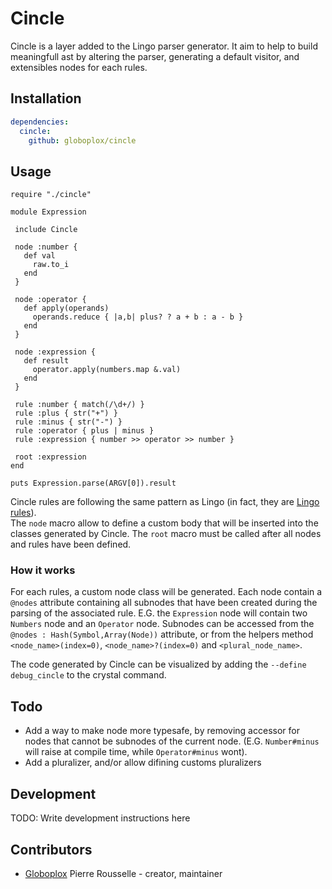 # Cincle

Cincle is a layer added to the Lingo parser generator.
It aim to help to build meaningfull ast by altering the parser, generating a default visitor, and extensibles nodes for each rules.

## Installation

```yml
dependencies:
  cincle:
    github: globoplox/cincle
```

## Usage

```crystal
require "./cincle"

module Expression

 include Cincle

 node :number {
   def val
     raw.to_i
   end
 }

 node :operator {
   def apply(operands)
     operands.reduce { |a,b| plus? ? a + b : a - b }
   end
 }

 node :expression {
   def result
     operator.apply(numbers.map &.val)
   end
 }

 rule :number { match(/\d+/) }
 rule :plus { str("+") }
 rule :minus { str("-") }
 rule :operator { plus | minus }
 rule :expression { number >> operator >> number }

 root :expression
end

puts Expression.parse(ARGV[0]).result

```

Cincle rules are following the same pattern as Lingo (in fact, they are [Lingo rules](https://github.com/rmosolgo/lingo)).  
The `node` macro allow to define a custom body that will be inserted into the classes generated by Cincle.
The `root` macro must be called after all nodes and rules have been defined.

### How it works

For each rules, a custom node class will be generated. Each node contain a `@nodes` attribute containing all subnodes that have been created during the parsing of the associated rule.
E.G. the `Expression` node will contain two `Numbers` node and an `Operator` node. Subnodes can be accessed from the `@nodes : Hash(Symbol,Array(Node))` attribute, or from the helpers method `<node_name>(index=0)`, `<node_name>?(index=0)` and `<plural_node_name>`.

The code generated by Cincle can be visualized by adding the `--define debug_cincle` to the crystal command.

## Todo

* Add a way to make node more typesafe, by removing accessor for nodes that cannot be subnodes of the current node. (E.G. `Number#minus` will raise at compile time, while `Operator#minus` wont).
* Add a pluralizer, and/or allow difining customs pluralizers

## Development

TODO: Write development instructions here

## Contributors

- [Globoplox](https://github.com/globoplox) Pierre Rousselle - creator, maintainer
